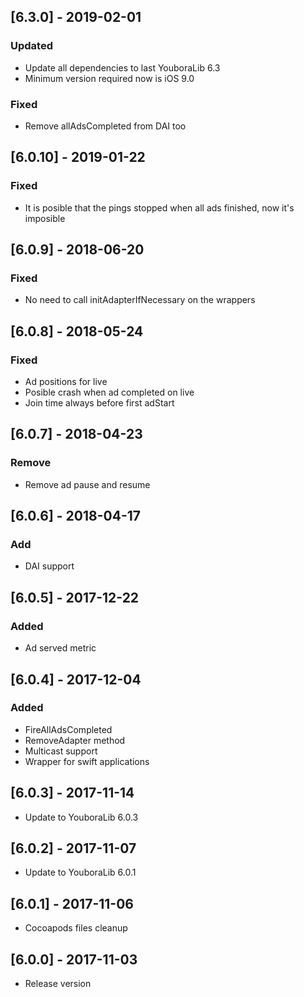 ## [6.3.0] - 2019-02-01
### Updated
- Update all dependencies to last YouboraLib 6.3
- Minimum version required now is iOS 9.0
### Fixed
- Remove allAdsCompleted from DAI too

## [6.0.10] - 2019-01-22
### Fixed
- It is posible that the pings stopped when all ads finished, now it's imposible

## [6.0.9] - 2018-06-20
### Fixed
- No need to call initAdapterIfNecessary on the wrappers

## [6.0.8] - 2018-05-24
### Fixed
- Ad positions for live
- Posible crash when ad completed on live
- Join time always before first adStart

## [6.0.7] - 2018-04-23
### Remove
- Remove ad pause and resume

## [6.0.6] - 2018-04-17
### Add
- DAI support

## [6.0.5] - 2017-12-22
### Added
- Ad served metric

## [6.0.4] - 2017-12-04
### Added
- FireAllAdsCompleted
- RemoveAdapter method
- Multicast support
- Wrapper for swift applications

## [6.0.3] - 2017-11-14
 - Update to YouboraLib 6.0.3
 
## [6.0.2] - 2017-11-07
- Update to YouboraLib 6.0.1
 
## [6.0.1] - 2017-11-06
- Cocoapods files cleanup

## [6.0.0] - 2017-11-03
- Release version
